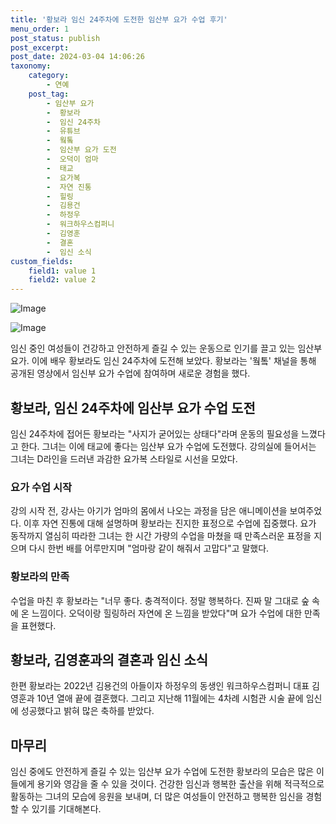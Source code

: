 ```yaml
---
title: '황보라 임신 24주차에 도전한 임산부 요가 수업 후기'
menu_order: 1
post_status: publish
post_excerpt: 
post_date: 2024-03-04 14:06:26
taxonomy:
    category:
        - 연예
    post_tag:
        - 임산부 요가
        -  황보라
        -  임신 24주차
        -  유튜브
        -  웤톸
        -  임산부 요가 도전
        -  오덕이 엄마
        -  태교
        -  요가복
        -  자연 진통
        -  힐링
        -  김용건
        -  하정우
        -  워크하우스컴퍼니
        -  김영훈
        -  결혼
        -  임신 소식
custom_fields:
    field1: value 1
    field2: value 2
---
```


![Image](https://mimgnews.pstatic.net/image/076/2024/03/04/2024030401000154400012381_20240304061102847.jpg?type=w540)

![Image](https://ssl.pstatic.net/mimgnews/image/076/2024/03/04/2024030401000154400012382_20240304061102850.jpg?type=w540)

임신 중인 여성들이 건강하고 안전하게 즐길 수 있는 운동으로 인기를 끌고 있는 임산부 요가. 이에 배우 황보라도 임신 24주차에 도전해 보았다. 황보라는 '웤톸' 채널을 통해 공개된 영상에서 임신부 요가 수업에 참여하며 새로운 경험을 했다.
## 황보라, 임신 24주차에 임산부 요가 수업 도전
임신 24주차에 접어든 황보라는 "사지가 굳어있는 상태다"라며 운동의 필요성을 느꼈다고 한다. 그녀는 이에 태교에 좋다는 임산부 요가 수업에 도전했다. 강의실에 들어서는 그녀는 D라인을 드러낸 과감한 요가복 스타일로 시선을 모았다. 
### 요가 수업 시작
강의 시작 전, 강사는 아기가 엄마의 몸에서 나오는 과정을 담은 애니메이션을 보여주었다. 이후 자연 진통에 대해 설명하며 황보라는 진지한 표정으로 수업에 집중했다. 요가 동작까지 열심히 따라한 그녀는 한 시간 가량의 수업을 마쳤을 때 만족스러운 표정을 지으며 다시 한번 배를 어루만지며 "엄마랑 같이 해줘서 고맙다"고 말했다.
### 황보라의 만족
수업을 마친 후 황보라는 "너무 좋다. 충격적이다. 정말 행복하다. 진짜 말 그대로 숲 속에 온 느낌이다. 오덕이랑 힐링하러 자연에 온 느낌을 받았다"며 요가 수업에 대한 만족을 표현했다.
## 황보라, 김영훈과의 결혼과 임신 소식
한편 황보라는 2022년 김용건의 아들이자 하정우의 동생인 워크하우스컴퍼니 대표 김영훈과 10년 열애 끝에 결혼했다. 그리고 지난해 11월에는 4차례 시험관 시술 끝에 임신에 성공했다고 밝혀 많은 축하를 받았다.
## 마무리
임신 중에도 안전하게 즐길 수 있는 임산부 요가 수업에 도전한 황보라의 모습은 많은 이들에게 용기와 영감을 줄 수 있을 것이다. 건강한 임신과 행복한 출산을 위해 적극적으로 활동하는 그녀의 모습에 응원을 보내며, 더 많은 여성들이 안전하고 행복한 임신을 경험할 수 있기를 기대해본다.
